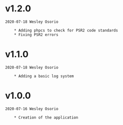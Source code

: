 # v1.2.0

    2020-07-18 Wesley Osorio
    
        * Adding phpcs to check for PSR2 code standards
        * Fixing PSR2 errors

# v1.1.0

    2020-07-18 Wesley Osorio
    
        * Adding a basic log system

# v1.0.0

    2020-07-16 Wesley Osorio
    
        * Creation of the application